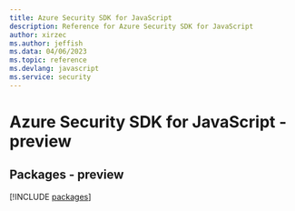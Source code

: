 ```yaml
---
title: Azure Security SDK for JavaScript
description: Reference for Azure Security SDK for JavaScript
author: xirzec
ms.author: jeffish
ms.data: 04/06/2023
ms.topic: reference
ms.devlang: javascript
ms.service: security
---
```

# Azure Security SDK for JavaScript - preview
## Packages - preview
[!INCLUDE [packages](security-index.md)]